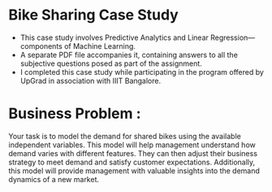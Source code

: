 # Bike Sharing Case Study

- This case study involves Predictive Analytics and Linear Regression—components of Machine Learning.
- A separate PDF file accompanies it, containing answers to all the subjective questions posed as part of the assignment.
- I completed this case study while participating in the program offered by UpGrad in association with IIIT Bangalore.

# Business Problem :

Your task is to model the demand for shared bikes using the available independent variables. This model will help management understand how demand varies with different features. They can then adjust their business strategy to meet demand and satisfy customer expectations. Additionally, this model will provide management with valuable insights into the demand dynamics of a new market.
